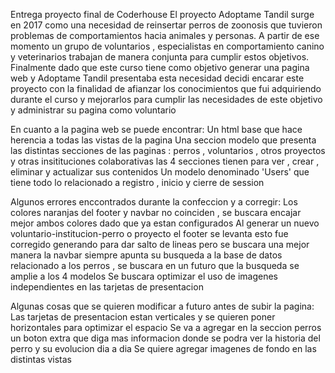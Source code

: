 Entrega  proyecto final de Coderhouse El proyecto Adoptame Tandil surge en 2017 como una necesidad de reinsertar perros de zoonosis que tuvieron problemas de comportamientos hacia animales y personas. A partir de ese momento un grupo de voluntarios , especialistas en comportamiento canino y veterinarios trabajan de manera conjunta para cumplir estos objetivos. Finalmente dado que este curso tiene como objetivo generar una pagina web y Adoptame Tandil presentaba esta necesidad decidi encarar este proyecto con la finalidad de afianzar los conocimientos que fui adquiriendo durante el curso y mejorarlos para cumplir las necesidades de este objetivo y administrar su pagina como voluntario

En cuanto a la pagina web se puede encontrar: 
Un html base que hace herencia a todas las vistas de la pagina
Una seccion modelo que presenta las distintas secciones de las paginas : perros , voluntarios , otros proyectos y otras insitituciones colaborativas las 4 secciones tienen para ver , crear , eliminar y actualizar sus contenidos
Un modelo denominado 'Users' que tiene todo lo relacionado a registro , inicio y cierre de session

Algunos errores enccontrados durante la confeccion y a corregir:
Los colores naranjas del footer y navbar no coinciden , se buscara encajar mejor ambos colores dado que ya estan configurados
Al generar un nuevo voluntario-institucion-perro o proyecto el footer se levanta esto fue corregido generando
para dar salto de lineas pero se buscara una mejor manera
la navbar siempre apunta su busqueda a la base de datos relacionado a los perros , se buscara en un futuro que la busqueda se amplie a los 4 modelos
Se buscara optimizar el uso de imagenes independientes en las tarjetas de presentacion

Algunas cosas que se quieren modificar a futuro antes de subir la pagina:
Las tarjetas de presentacion estan verticales y se quieren poner horizontales para optimizar el espacio
Se va a agregar en la seccion perros un boton extra que diga mas informacion donde se podra ver la historia del perro y su evolucion dia a dia
Se quiere agregar imagenes de fondo en las distintas vistas

